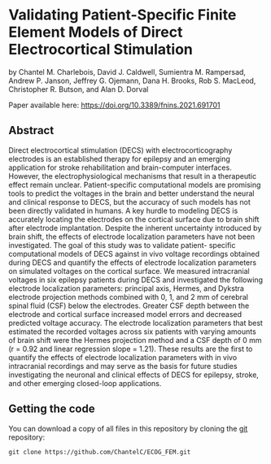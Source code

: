 # Validating Patient-Specific Finite Element Models of Direct Electrocortical Stimulation
by Chantel M. Charlebois, David J. Caldwell, Sumientra M. Rampersad, Andrew P. Janson, Jeffrey G. Ojemann, Dana H. Brooks, Rob S. MacLeod, Christopher R. Butson, and Alan D. Dorval

Paper available here: https://doi.org/10.3389/fnins.2021.691701

## Abstract
Direct electrocortical stimulation (DECS) with electrocorticography electrodes is an established therapy for epilepsy and an emerging application for stroke rehabilitation and brain-computer interfaces. However, the electrophysiological mechanisms that result in a therapeutic effect remain unclear. Patient-specific computational models are promising tools to predict the voltages in the brain and better understand the neural and clinical response to DECS, but the accuracy of such models has not been directly validated in humans. A key hurdle to modeling DECS is accurately locating the electrodes on the cortical surface due to brain shift after electrode implantation. Despite the inherent uncertainty introduced by brain shift, the effects of electrode localization parameters have not been investigated. The goal of this study was to validate patient- specific computational models of DECS against in vivo voltage recordings obtained during DECS and quantify the effects of electrode localization parameters on simulated voltages on the cortical surface. We measured intracranial voltages in six epilepsy patients during DECS and investigated the following electrode localization parameters: principal axis, Hermes, and Dykstra electrode projection methods combined with 0, 1, and 2 mm of cerebral spinal fluid (CSF) below the electrodes. Greater CSF depth between the electrode and cortical surface increased model errors and decreased predicted voltage accuracy. The electrode localization parameters that best estimated the recorded voltages across six patients with varying amounts of brain shift were the Hermes projection method and a CSF depth of 0 mm (r = 0.92 and linear regression slope = 1.21). These results are the first to quantify the effects of electrode localization parameters with in vivo intracranial recordings and may serve as the basis for future studies investigating the neuronal and clinical effects of DECS for epilepsy, stroke, and other emerging closed-loop applications.

## Getting the code
You can download a copy of all files in this repository by cloning the [git](https://github.com/ChantelC/ECOG_FEM.git) repository:
    
    git clone https://github.com/ChantelC/ECOG_FEM.git
